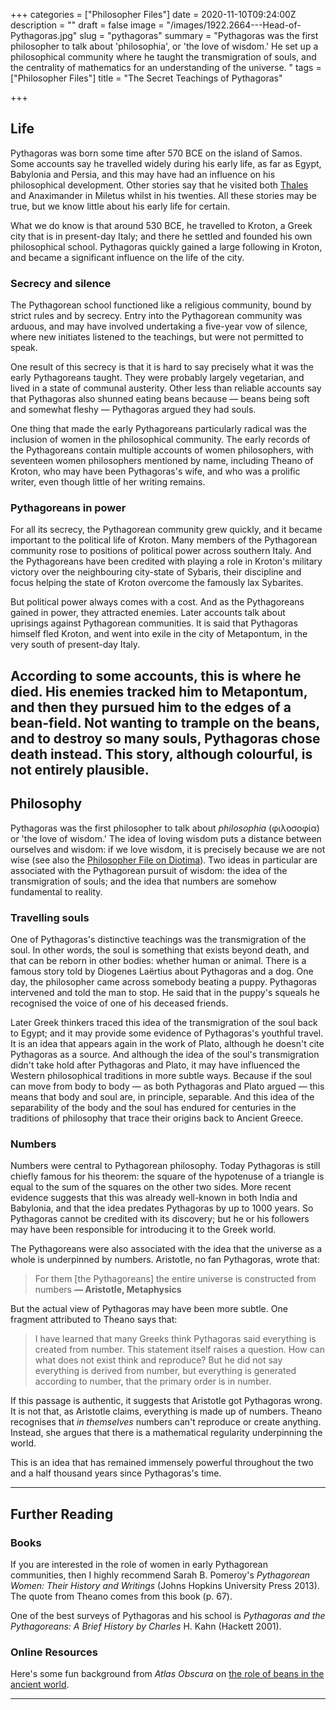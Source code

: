 +++
categories = ["Philosopher Files"]
date = 2020-11-10T09:24:00Z
description = ""
draft = false
image = "/images/1922.2664---Head-of-Pythagoras.jpg"
slug = "pythagoras"
summary = "Pythagoras was the first philosopher to talk about 'philosophia', or 'the love of wisdom.'  He set up a philosophical community where he taught the transmigration of souls, and the centrality of mathematics for an understanding of the universe.  "
tags = ["Philosopher Files"]
title = "The Secret Teachings of Pythagoras"

+++


## Life

Pythagoras was born some time after 570 BCE on the island of Samos. Some accounts say  he travelled widely during his early life, as far as Egypt, Babylonia and Persia, and this may have had an influence on his philosophical development. Other stories say that he visited both [Thales](/thales) and Anaximander in Miletus whilst in his twenties. All these stories may be true, but we know little about his early life for certain.

What we do know is that around 530 BCE, he travelled to Kroton, a Greek city that is in present-day Italy; and there he settled and founded his own philosophical school. Pythagoras quickly gained a large following in Kroton, and became a significant influence on the life of the city.

### Secrecy and silence

The Pythagorean school functioned like a religious community, bound by strict rules and by secrecy. Entry into the Pythagorean community was arduous, and may have involved undertaking a five-year vow of silence, where new initiates listened to the teachings, but were not permitted to speak.

One result of this secrecy is that it is hard to say precisely what it was the early Pythagoreans taught. They were probably largely vegetarian, and lived in a state of communal austerity. Other less than reliable accounts say that Pythagoras also shunned eating beans because — beans being soft and somewhat fleshy — Pythagoras argued they had souls.

One thing that made the early Pythagoreans particularly radical was the inclusion of women in the philosophical community. The early records of the Pythagoreans contain multiple accounts of women philosophers, with seventeen women philosophers mentioned by name, including Theano of Kroton, who may have been Pythagoras's wife, and who was a prolific writer, even though little of her writing remains.

### Pythagoreans in power

For all its secrecy, the Pythagorean community grew quickly, and it became important to the political life of Kroton. Many members of the Pythagorean community rose to positions of political power across southern Italy. And the Pythagoreans have been credited with playing a role in Kroton's military victory over the neighbouring city-state of Sybaris, their discipline and focus helping the state of Kroton overcome the famously lax Sybarites.

But political power always comes with a cost. And as the Pythagoreans gained in power, they attracted enemies. Later accounts talk about uprisings against Pythagorean communities. It is said that Pythagoras himself fled Kroton, and went into exile in the city of Metapontum, in the very south of present-day Italy.

According to some accounts, this is where he died. His enemies tracked him to Metapontum, and then they pursued him to the edges of a bean-field. Not wanting to trample on the beans, and to destroy so many souls, Pythagoras chose death instead. This story, although colourful, is not entirely plausible.
---

## Philosophy

Pythagoras was the first philosopher to talk about _philosophia_ (φιλοσοφία) or 'the love of wisdom.' The idea of loving wisdom puts a distance between ourselves and wisdom: if we love wisdom, it is precisely because we are not wise (see also the [Philosopher File on Diotima](/diotima)). Two ideas in particular are associated with the Pythagorean pursuit of wisdom: the idea of the transmigration of souls; and the idea that numbers are somehow fundamental to reality.

### Travelling souls

One of Pythagoras's distinctive teachings was the transmigration of the soul. In other words, the soul is something that exists beyond death, and that can be reborn in other bodies: whether human or animal. There is a famous story told by Diogenes Laërtius about Pythagoras and a dog. One day, the philosopher came across somebody beating a puppy. Pythagoras intervened and told the man to stop. He said that in the puppy's squeals he recognised the voice of one of his deceased friends.

Later Greek thinkers traced this idea of the transmigration of the soul back to Egypt; and it may provide some evidence of Pythagoras's youthful travel. It is an idea that appears again in the work of Plato, although he doesn't cite Pythagoras as a source. And although the idea of the soul's transmigration didn't take hold after Pythagoras and Plato, it may have influenced the Western philosophical traditions in more subtle ways. Because if the soul can move from body to body — as both Pythagoras and Plato argued — this means that body and soul are, in principle, separable. And this idea of the separability of the body and the soul has endured for centuries in the traditions of philosophy that trace their origins back to Ancient Greece.

### Numbers

Numbers were central to Pythagorean philosophy. Today Pythagoras is still chiefly famous for his theorem: the square of the hypotenuse of a triangle is equal to the sum of the squares on the other two sides. More recent evidence suggests that this was already well-known in both India and Babylonia, and that the idea predates Pythagoras by up to 1000 years. So Pythagoras cannot be credited with its discovery; but he or his followers may have been responsible for introducing it to the Greek world.

The Pythagoreans were also associated with the idea that the universe as a whole is underpinned by numbers. Aristotle, no fan Pythagoras, wrote that:

> For them [the Pythagoreans] the entire universe is constructed from numbers **— Aristotle, Metaphysics**

But the actual view of Pythagoras may have been more subtle. One fragment attributed to Theano says that:

> I have learned that many Greeks think Pythagoras said everything is created from number. This statement itself raises a question. How can what does not exist think and reproduce? But he did not say everything is derived from number, but everything is generated according to number, that the primary order is in number.

If this passage is authentic, it suggests that Aristotle got Pythagoras wrong. It is not that, as Aristotle claims, everything is made up of numbers. Theano recognises that _in themselves_ numbers can't reproduce or create anything. Instead, she argues that there is a mathematical regularity underpinning the world.

This is an idea that has remained immensely powerful throughout the two and a half thousand years since Pythagoras's time.

---

## Further Reading

### Books

If you are interested in the role of women in early Pythagorean communities, then I highly recommend Sarah B. Pomeroy's _Pythagorean Women: Their History and Writings_ (Johns Hopkins University Press 2013). The quote from Theano comes from this book (p. 67).

One of the best surveys of Pythagoras and his school is _Pythagoras and the Pythagoreans: A Brief History by Charles_ H. Kahn (Hackett 2001).

### Online Resources

Here's some fun background from _Atlas Obscura_ on [the role of beans in the ancient world](https://www.atlasobscura.com/articles/favism-fava-beans).

---





